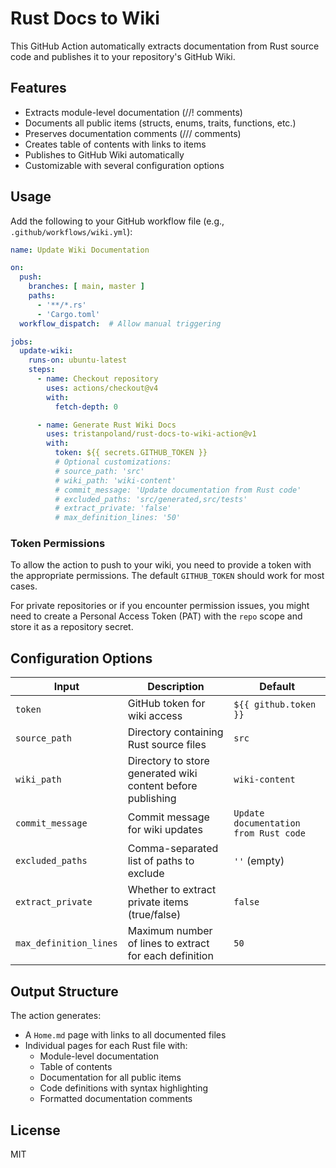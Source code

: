 # Rust Docs to Wiki

This GitHub Action automatically extracts documentation from Rust source code and publishes it to your repository's GitHub Wiki.

## Features

- Extracts module-level documentation (//! comments)
- Documents all public items (structs, enums, traits, functions, etc.)
- Preserves documentation comments (/// comments)
- Creates table of contents with links to items
- Publishes to GitHub Wiki automatically
- Customizable with several configuration options

## Usage

Add the following to your GitHub workflow file (e.g., `.github/workflows/wiki.yml`):

```yaml
name: Update Wiki Documentation

on:
  push:
    branches: [ main, master ]
    paths:
      - '**/*.rs'
      - 'Cargo.toml'
  workflow_dispatch:  # Allow manual triggering

jobs:
  update-wiki:
    runs-on: ubuntu-latest
    steps:
      - name: Checkout repository
        uses: actions/checkout@v4
        with:
          fetch-depth: 0

      - name: Generate Rust Wiki Docs
        uses: tristanpoland/rust-docs-to-wiki-action@v1
        with:
          token: ${{ secrets.GITHUB_TOKEN }}
          # Optional customizations:
          # source_path: 'src'
          # wiki_path: 'wiki-content'
          # commit_message: 'Update documentation from Rust code'
          # excluded_paths: 'src/generated,src/tests'
          # extract_private: 'false'
          # max_definition_lines: '50'
```

### Token Permissions

To allow the action to push to your wiki, you need to provide a token with the appropriate permissions. The default `GITHUB_TOKEN` should work for most cases.

For private repositories or if you encounter permission issues, you might need to create a Personal Access Token (PAT) with the `repo` scope and store it as a repository secret.

## Configuration Options

| Input | Description | Default |
|-------|-------------|---------|
| `token` | GitHub token for wiki access | `${{ github.token }}` |
| `source_path` | Directory containing Rust source files | `src` |
| `wiki_path` | Directory to store generated wiki content before publishing | `wiki-content` |
| `commit_message` | Commit message for wiki updates | `Update documentation from Rust code` |
| `excluded_paths` | Comma-separated list of paths to exclude | `''` (empty) |
| `extract_private` | Whether to extract private items (true/false) | `false` |
| `max_definition_lines` | Maximum number of lines to extract for each definition | `50` |

## Output Structure

The action generates:

- A `Home.md` page with links to all documented files
- Individual pages for each Rust file with:
  - Module-level documentation
  - Table of contents
  - Documentation for all public items
  - Code definitions with syntax highlighting
  - Formatted documentation comments

## License

MIT
